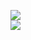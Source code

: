 [![](https://img.shields.io/badge/Made%20With-Github%20Spray-lightgrey.svg?style=for-the-badge&logo=github)](https://github.com/Annihil/github-spray#3695)  
[![](https://i.imgur.com/2DrTn0Z.gif)](https://github.com/Annihil/github-spray)